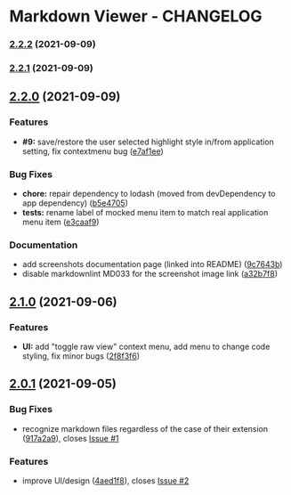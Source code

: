 # Markdown Viewer - CHANGELOG

### [2.2.2](https://github.com/khatastroffik/mdview/compare/v2.2.1...v2.2.2) (2021-09-09)

### [2.2.1](https://github.com/khatastroffik/mdview/compare/v2.2.0...v2.2.1) (2021-09-09)

## [2.2.0](https://github.com/khatastroffik/mdview/compare/v2.1.0...v2.2.0) (2021-09-09)


### Features

* **#9:** save/restore the user selected highlight style in/from application setting, fix contextmenu bug ([e7af1ee](https://github.com/khatastroffik/mdview/commit/e7af1ee08dbe50e5459d81f31a2d98c356b8659f))


### Bug Fixes

* **chore:** repair dependency to lodash (moved from devDependency to app dependency) ([b5e4705](https://github.com/khatastroffik/mdview/commit/b5e470576d6a0c41d4f1db1b1c52836e7e826582))
* **tests:** rename label of mocked menu item to match real application menu item ([e3caaf9](https://github.com/khatastroffik/mdview/commit/e3caaf9f7258f7c44cfd0fab3cca9ce73010821f))


### Documentation

* add screenshots documentation page (linked into README) ([9c7643b](https://github.com/khatastroffik/mdview/commit/9c7643b755560e34b4560455b1ae767c6a444e27))
* disable markdownlint MD033 for the screenshot image link ([a32b7f8](https://github.com/khatastroffik/mdview/commit/a32b7f80b00be08e1c03419cf2d5a49c61260c6f))

## [2.1.0](https://github.com/khatastroffik/mdview/compare/v2.0.1...v2.1.0) (2021-09-06)


### Features

* **UI:** add "toggle raw view" context menu, add menu to change code styling, fix minor bugs ([2f8f3f6](https://github.com/khatastroffik/mdview/commit/2f8f3f6f6e7d3f4e53451b31753b0570eb9b25b8))



## [2.0.1](https://github.com/khatastroffik/mdview/compare/v2.0.0...v2.0.1) (2021-09-05)


### Bug Fixes

* recognize markdown files regardless of the case of their extension ([917a2a9](https://github.com/khatastroffik/mdview/commit/917a2a92bedb2fc6b85a57fdd4e820f4d6a3543b)), closes [Issue #1](https://github.com/khatastroffik/mdview/issues/1)


### Features

* improve UI/design ([4aed1f8](https://github.com/khatastroffik/mdview/commit/4aed1f84ffb1790a154c4d228ccea76ead3e41ff)), closes [Issue #2](https://github.com/khatastroffik/mdview/issues/2)
